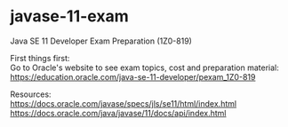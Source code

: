 # javase-11-exam
Java SE 11 Developer Exam Preparation (1Z0-819)

First things first:   
Go to Oracle's website to see exam topics, cost and preparation material:
https://education.oracle.com/java-se-11-developer/pexam_1Z0-819

Resources:  
https://docs.oracle.com/javase/specs/jls/se11/html/index.html  
https://docs.oracle.com/java/javase/11/docs/api/index.html  

